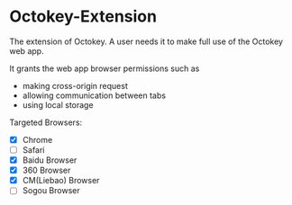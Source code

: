 # Octokey-Extension
The extension of Octokey. A user needs it to make full use of the Octokey web app. 

It grants the web app browser permissions such as 
* making cross-origin request
* allowing communication between tabs
* using local storage

Targeted Browsers:
- [x] Chrome
- [ ] Safari
- [x] Baidu Browser
- [x] 360 Browser
- [x] CM(Liebao) Browser
- [ ] Sogou Browser
